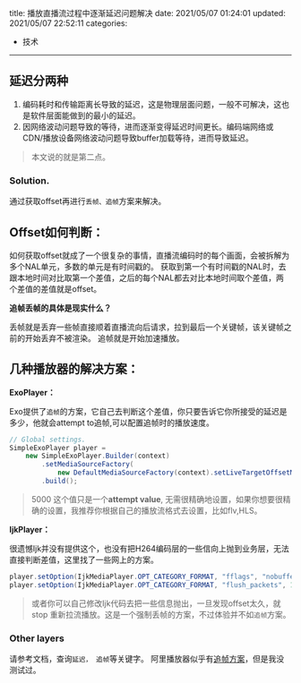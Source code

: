 title: 播放直播流过程中逐渐延迟问题解决
date: 2021/05/07 01:24:01
updated: 2021/05/07 22:52:11
categories:
- 技术
---

## 延迟分两种
1. 编码耗时和传输距离长导致的延迟，这是物理层面问题，一般不可解决，这也是软件层面能做到的最小的延迟。
2. 因网络波动问题导致的等待，进而逐渐变得延迟时间更长。编码端网络或CDN/播放设备网络波动问题导致buffer加载等待，进而导致延迟。

> 本文说的就是第二点。

### Solution.
通过获取offset再进行`丢帧、追帧`方案来解决。

## **Offset如何判断：**

如何获取offset就成了一个很复杂的事情，直播流编码时的每个画面，会被拆解为多个NAL单元，多数的单元是有时间戳的。
获取到第一个有时间戳的NAL时，去跟本地时间对比取第一个差值，之后的每个NAL都去对比本地时间取个差值，两个差值的差值就是offset。

**追帧丢帧的具体是现实什么？**

丢帧就是丢弃一些帧直接顺着直播流向后请求，拉到最后一个关键帧，该关键帧之前的开始丢弃不被渲染。
追帧就是开始加速播放。

## 几种播放器的解决方案：

**ExoPlayer：**

Exo提供了`追帧`的方案，它自己去判断这个差值，你只要告诉它你所接受的延迟是多少，他就会attempt to追帧,可以配置追帧时的播放速度。
``` java
// Global settings.
SimpleExoPlayer player =
    new SimpleExoPlayer.Builder(context)
        .setMediaSourceFactory(
            new DefaultMediaSourceFactory(context).setLiveTargetOffsetMs(5000))
        .build();
```
> 5000 这个值只是一个**attempt value**, 无需很精确地设置，如果你想要很精确的设置，我推荐你根据自己的播放流格式去设置，比如flv,HLS。

**IjkPlayer：**

很遗憾Ijk并没有提供这个，也没有把H264编码层的一些信向上抛到业务层，无法直接判断差值，这里找了一些网上的方案。

``` java
player.setOption(IjkMediaPlayer.OPT_CATEGORY_FORMAT, "fflags", "nobuffer"); 
player.setOption(IjkMediaPlayer.OPT_CATEGORY_FORMAT, "flush_packets", 1); 
```

> 或者你可以自己修改Ijk代码去把一些信息抛出，一旦发现offset太久，就stop 重新拉流播放。这是一个强制丢帧的方案，不过体验并不如`追帧`方案。


### Other layers

请参考文档，查询`延迟， 追帧`等关键字。
阿里播放器似乎有[追帧方案](https://help.aliyun.com/document_detail/124714.html)，但是我没测试过。

